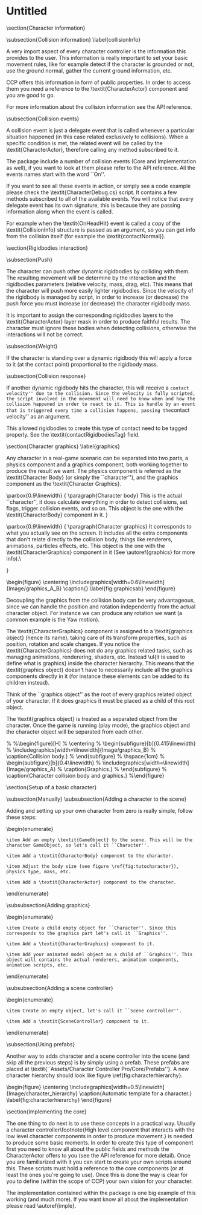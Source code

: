 # Untitled



\section{Character information}

\subsection{Collision information} \label{collisionInfo}

A very import aspect of every character controller is the information this provides to the user. This information is really important to set your basic movement rules, like for example detect if the character is grounded or not, use the ground normal, gather the current ground information, etc.

CCP offers this information in form of public properties. In order to access them you need a reference to the \textit{CharacterActor} component and you are good to go.

For more information about the collision information see the API reference.

\subsection{Collision events}

A collision event is just a delegate event that is called whenever a particular situation happened \(in this case related exclusively to collisions\). When a specific condition is met, the related event will be called by the \textit{CharacterActor}, therefore calling any method subscribed to it.

The package include a number of collision events \(Core and Implementation as well\), if you want to look at them please refer to the API reference. All the events names start with the word \`\`On''.

If you want to see all these events in action, or simply see a code example please check the \textit{CharacterDebug.cs} script. It contains a few methods subscribed to all of the available events. You will notice that every delegate event has its own signature, this is because they are passing information along when the event is called.

For example when the \textit{OnHeadHit} event is called a copy of the \textit{CollisionInfo} structure is passed as an argument, so you can get info from the collision itself \(for example the \textit{contactNormal}\).

\section{Rigidbodies interaction}

\subsection{Push}

The character can push other dynamic rigidbodies by colliding with them. The resulting movement will be determine by the interaction and the rigidbodies parameters \(relative velocity, mass, drag, etc\). This means that the character will push more easily lighter rigidbodies. Since the velocity of the rigidbody is managed by script, in order to increase \(or decrease\) the push force you must increase \(or decrease\) the character rigidbody mass.

It is important to assign the corresponding rigidbodies layers to the \textit{CharacterActor} layer mask in order to produce faithful results. The character must ignore these bodies when detecting collisions, otherwise the interactions will not be correct.

\subsection{Weight}

If the character is standing over a dynamic rigidbody this will apply a force to it \(at the contact point\) proportional to the rigidbody mass.

\subsection{Collision response}

If another dynamic rigidbody hits the character, this will receive a `contact velocity'' due to the collision. Since the velocity is fully scripted, the script involved in the movement will need to know when and how the collision happened in order to react to it. This is handle by an event that is triggered every time a collision happens, passing the`contact velocity'' as an argument.

This allowed rigidbodies to create this type of contact need to be tagged properly. See the \textit{contactRigidbodiesTag} field.

\section{Character graphics} \label{graphics}

Any character in a real-game scenario can be separated into two parts, a physics component and a graphics component, both working together to produce the result we want. The physics component is referred as the \textit{Character Body} \(or simply the \`\`character''\), and the graphics component as the \textit{Character Graphics}.

\parbox{0.9\linewidth} { \paragraph{Character body} This is the actual \`\`character'', it does calculate everything in order to detect collisions, set flags, trigger collision events, and so on. This object is the one with the \textit{CharacterBody} component in it. }

\parbox{0.9\linewidth} { \paragraph{Character graphics} It corresponds to what you actually see on the screen. It includes all the extra components that don't relate directly to the collision body, things like renderers, animations, particles effects, etc. This object is the one with the \textit{CharacterGraphics} component in it \(See \autoref{graphics} for more info\).\

}

\begin{figure} \centering \includegraphics\[width=0.6\linewidth\]{Image/graphics\_A\_B} \caption{} \label{fig:graphicsab} \end{figure}

Decoupling the graphics from the collision body can be very advantageous, since we can handle the position and rotation independently from the actual character object. For instance we can produce any rotation we want \(a common example is the Yaw motion\).

The \textit{CharacterGraphics} component is assigned to a \textit{graphics object} \(hence its name\), taking care of its transform properties, such as position, rotation and scale changes. If you notice the \textit{CharacterGraphics} does not do any graphics related tasks, such as managing animations, renderering, shaders, etc. Instead \ul{it is used to define what is graphics} inside the character hierarchy. This means that the \textit{graphics object} doesn't have to necessarily include all the graphics components directly in it \(for instance these elements can be added to its children instead\).

Think of the \`\`graphics object'' as the root of every graphics related object of your character. If it does graphics it must be placed as a child of this root object.

The \textit{graphics object} is treated as a separated object from the character. Once the game is running \(play mode\), the graphics object and the character object will be separated from each other.

% %\begin{figure}\[H\] % \centering % \begin{subfigure}\[b\]{0.415\linewidth} % \includegraphics\[width=\linewidth\]{Image/graphics\_B} % \caption{Collision body.} % \end{subfigure} % \hspace{1cm} % \begin{subfigure}\[b\]{0.4\linewidth} % \includegraphics\[width=\linewidth\]{Image/graphics\_A} % \caption{Graphics.} % \end{subfigure} % \caption{Character collision body and graphics.} %\end{figure}

\section{Setup of a basic character}

\subsection{Manually} \subsubsection{Adding a character to the scene}

Adding and setting up your own character from zero is really simple, follow these steps:

\begin{enumerate}

```text
\item Add an empty \textit{GameObject} to the scene. This will be the character GameObject, so let's call it ``Character''.

\item Add a \textit{CharacterBody} component to the character.

\item Adjust the body size (see figure \ref{fig:tutocharacter}), physics type, mass, etc.

\item Add a \textit{CharacterActor} component to the character.     
```

\end{enumerate}

\subsubsection{Adding graphics}

\begin{enumerate}

```text
\item Create a child empty object for ``Character''. Since this corresponds to the graphics part let's call it ``Graphics''.

\item Add a \textit{CharacterGraphics} component to it.    

\item Add your animated model object as a child of ``Graphics''. This object will contains the actual renderers, animation components, animation scripts, etc.
```

\end{enumerate}

\subsubsection{Adding a scene controller}

\begin{enumerate}

```text
\item Create an empty object, let's call it ``Scene controller''.    

\item Add a \textit{SceneController} component to it.
```

\end{enumerate}

\subsection{Using prefabs}

Another way to adds character and a scene controller into the scene \(and skip all the previous steps\) is by simply using a prefab. These prefabs are placed at \textit{\`\`Assets/Character Controller Pro/Core/Prefabs''}. A new character hierarchy should look like figure \ref{fig:characterhierarchy}.

\begin{figure} \centering \includegraphics\[width=0.5\linewidth\]{Image/character\_hierarchy} \caption{Automatic template for a character.} \label{fig:characterhierarchy} \end{figure}

\section{Implementing the core}

The one thing to do next is to use these concepts in a practical way. Usually a character controller\footnote{High level component that interacts with the low level character components in order to produce movement.} is needed to produce some basic moments. In order to create this type of component first you need to know all about the public fields and methods the CharacterActor offers to you \(see the API reference for more detail\). Once you are familiarized with it you can start to create your own scripts around this. These scripts must hold a reference to the core components \(or at least the ones you're going to use\). Once this is done the way is clear for you to define \(within the scope of CCP\) your own vision for your character.

The implementation contained within the package is one big example of this working \(and much more\). If you want know all about the implementation please read \autoref{imple}.

